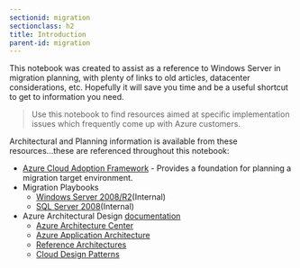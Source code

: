 ```yaml
---
sectionid: migration
sectionclass: h2
title: Introduction
parent-id: migration
---
```


This notebook was created to assist as a reference to Windows Server in migration planning, with plenty of links to old articles, datacenter considerations, etc. Hopefully it will save you time and be a useful shortcut to get to information you need.

> Use this notebook to find resources aimed at specific implementation issues which frequently come up with Azure customers.

Architectural and Planning information is available from these resources...these are referenced throughout this notebook: 
- [Azure Cloud Adoption Framework](https://azure.microsoft.com/en-us/cloud-adoption-framework/) - Provides a foundation for planning a migration target environment.
- Migration Playbooks
    - [Windows Server 2008/R2](https://microsoft.sharepoint.com/:p:/r/teams/WWCCM/_layouts/15/Doc.aspx?sourcedoc=%7BDA45A749-9866-448E-99CE-586956ED475E%7D&file=FY20%20Windows%20Server_Playbook_FINAL.pptx&action=edit&mobileredirect=true&DefaultItemOpen=1)(Internal)
    - [SQL Server 2008](https://microsoft.sharepoint.com/:p:/r/sites/Infopedia_G01KC/_layouts/15/Doc.aspx?sourcedoc=%7B95E02872-CA7B-4868-9D1C-75BF65333B03%7D&file=SQL%20Server%202008%20EOS%20Sales%20Playbook.pptx&action=edit&mobileredirect=true&DefaultItemOpen=1)(Internal)
- Azure Architectural Design [documentation](https://docs.microsoft.com/en-us/azure/#pivot=architecture&panel=architecture1)
    - [Azure Architecture Center](https://docs.microsoft.com/en-us/azure/architecture/)
    - [Azure Application Architecture](https://docs.microsoft.com/en-us/azure/architecture/guide/)
    - [Reference Architectures](https://docs.microsoft.com/en-us/azure/architecture/reference-architectures/)
    - [Cloud Design Patterns](https://docs.microsoft.com/en-us/azure/architecture/patterns/)


